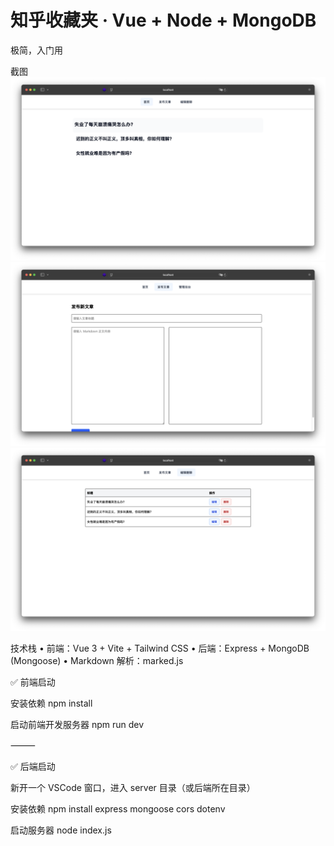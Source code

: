 # 知乎收藏夹 · Vue + Node + MongoDB 

极简，入门用 

截图
![alt text](image-3.png)
![alt text](image-1.png)
![alt text](image-4.png)

技术栈
	•	前端：Vue 3 + Vite + Tailwind CSS
	•	后端：Express + MongoDB (Mongoose)
	•	Markdown 解析：marked.js

✅ 前端启动

安装依赖
npm install

启动前端开发服务器
npm run dev

⸻

✅ 后端启动

新开一个 VSCode 窗口，进入 server 目录（或后端所在目录）

安装依赖
npm install express mongoose cors dotenv

启动服务器
node index.js
